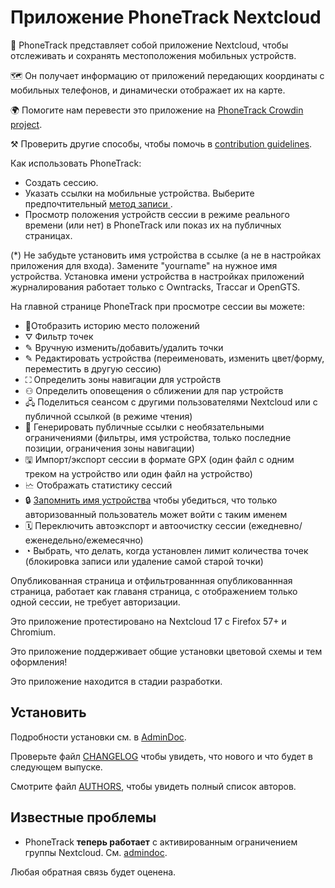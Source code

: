 # Приложение PhoneTrack Nextcloud

📱 PhoneTrack представляет собой приложение Nextcloud, чтобы отслеживать и сохранять местоположения мобильных устройств.

🗺 Он получает информацию от приложений передающих координаты с мобильных телефонов, и динамически отображает их на карте.

🌍 Помогите нам перевести это приложение на [PhoneTrack Crowdin project](https://crowdin.com/project/phonetrack).

⚒ Проверить другие способы, чтобы помочь в [contribution guidelines](https://gitlab.com/eneiluj/phonetrack-oc/blob/master/CONTRIBUTING.md).

Как использовать PhoneTrack:

* Создать сессию.
* Указать ссылки на мобильные устройства. Выберите предпочтительный [метод записи ](https://gitlab.com/eneiluj/phonetrack-oc/wikis/userdoc#logging-methods).
* Просмотр положения устройств сессии в режиме реального времени (или нет) в PhoneTrack или показ их на публичных страницах.

(\*) Не забудьте установить имя устройства в ссылке (а не в настройках приложения для входа). Замените "yourname" на нужное имя устройства. Установка имени устройства в настройках приложений журналирования работает только с Owntracks, Traccar и OpenGTS.

На главной странице PhoneTrack при просмотре сессии вы можете:

* 📍Отобразить историю место положений
* ⛛ Фильтр точек
* ✎ Вручную изменить/добавить/удалить точки
* ✎ Редактировать устройства (переименовать, изменить цвет/форму, переместить в другую сессию)
* ⛶ Определить зоны навигации для устройств
* ⚇ Определить оповещения о сближении для пар устройств
* 🖧 Поделиться сеансом с другими пользователями Nextcloud или с публичной ссылкой (в режиме чтения)
* 🔗 Генерировать публичные ссылки с необязательными ограничениями (фильтры, имя устройства, только последние позиции, ограничения зоны навигации)
* 🖫 Импорт/экспорт сессии в формате GPX (один файл с одним треком на устройство или один файл на устройство)
* 🗠 Отображать статистику сессий
* 🔒 [Запомнить имя устройства](https://gitlab.com/eneiluj/phonetrack-oc/wikis/userdoc#device-name-reservation) чтобы убедиться, что только авторизованный пользователь может войти с таким именем
* 🗓 Переключить автоэкспорт и автоочистку сессии (ежедневно/еженедельно/ежемесячно)
* ◔ Выбрать, что делать, когда установлен лимит количества точек (блокировка записи или удаление самой старой точки)

Опубликованная страница и отфильтрованнная опубликованнная страница, работает как главаня страница, с отображением только одной сессии, не требует авторизации.

Это приложение протестировано на Nextcloud 17 с Firefox 57+ и Chromium.

Это приложение поддерживает общие установки цветовой схемы и тем оформления!

Это приложение находится в стадии разработки.

## Установить

Подробности установки см. в [AdminDoc](https://gitlab.com/eneiluj/phonetrack-oc/wikis/admindoc).

Проверьте файл [CHANGELOG](https://gitlab.com/eneiluj/phonetrack-oc/blob/master/CHANGELOG.md#change-log) чтобы увидеть, что нового и что будет в следующем выпуске.

Смотрите файл [AUTHORS](https://gitlab.com/eneiluj/phonetrack-oc/blob/master/AUTHORS.md#authors), чтобы увидеть полный список авторов.

## Известные проблемы

* PhoneTrack **теперь работает** с активированным ограничением группы Nextcloud. См. [admindoc](https://gitlab.com/eneiluj/phonetrack-oc/wikis/admindoc#issue-with-phonetrack-restricted-to-some-groups-in-nextcloud).

Любая обратная связь будет оценена.